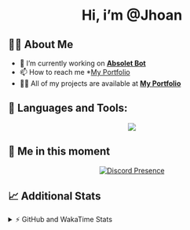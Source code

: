<h1 align="center">Hi, i’m @Jhoan</h1>

## 🙋‍♂️ About Me

- 🔭 I’m currently working on **[Absolet Bot](https://strider.cloud)**
- 📫 How to reach me *[My Portfolio](https://jhoan.me/contact)
- 👨‍💻 All of my projects are available at **[My Portfolio](https://jhoan.me)**

## 🚀 Languages and Tools:
<p align="center">
  <a href="https://skillicons.dev">
    <img src="https://skillicons.dev/icons?i=js,ts,html,css,bootstrap,nodejs,express,vscode,neovim,vim,atom,cloudflare,git,github,discord,bots,linux,mongodb,nginx,redis,wordpress,heroku&perline=11" />
  </a>
</p>
  
## 👤 Me in this moment
<p align="center">
    <a href="https://discord.com/users/612460795124776960" target="_blank" rel="nofollow">
        <img src="https://lanyard-profile-readme.vercel.app/api/612460795124776960?idleMessage=Probably%20coding%20Absolet..." alt="Discord Presence" align="center">
    </a>
</p>

## 📈 Additional Stats
<details>
    <summary>⚡ GitHub and WakaTime Stats</summary>
    <br/>

<!--START_SECTION:waka-->
![Code Time](http://img.shields.io/badge/Code%20Time-566%20hrs%201%20min-blue)

**🐱 My GitHub Data** 

> 🏆 34 Contributions in the Year 2023
 > 
> 📦 170.5 kB Used in GitHub's Storage 
 > 
> 💼 Opted to Hire
 > 
> 📜 4 Public Repositories 
 > 
> 🔑 40 Private Repositories  
 > 
**I'm an Early 🐤** 

```text
🌞 Morning    91 commits     ██░░░░░░░░░░░░░░░░░░░░░░░   10.29% 
🌆 Daytime    408 commits    ███████████░░░░░░░░░░░░░░   46.15% 
🌃 Evening    344 commits    █████████░░░░░░░░░░░░░░░░   38.91% 
🌙 Night      41 commits     █░░░░░░░░░░░░░░░░░░░░░░░░   4.64%

```
📅 **I'm Most Productive on Saturday** 

```text
Monday       129 commits    ███░░░░░░░░░░░░░░░░░░░░░░   14.59% 
Tuesday      154 commits    ████░░░░░░░░░░░░░░░░░░░░░   17.42% 
Wednesday    141 commits    ████░░░░░░░░░░░░░░░░░░░░░   15.95% 
Thursday     93 commits     ██░░░░░░░░░░░░░░░░░░░░░░░   10.52% 
Friday       131 commits    ███░░░░░░░░░░░░░░░░░░░░░░   14.82% 
Saturday     159 commits    ████░░░░░░░░░░░░░░░░░░░░░   17.99% 
Sunday       77 commits     ██░░░░░░░░░░░░░░░░░░░░░░░   8.71%

```


📊 **This Week I Spent My Time On** 

```text
⌚︎ Time Zone: America/Bogota

💬 Programming Languages: 
TypeScript               7 hrs 5 mins        ██████████████████████░░░   89.61% 
YAML                     38 mins             ██░░░░░░░░░░░░░░░░░░░░░░░   8.08% 
JavaScript               4 mins              ░░░░░░░░░░░░░░░░░░░░░░░░░   0.99% 
JSON                     4 mins              ░░░░░░░░░░░░░░░░░░░░░░░░░   0.89% 
Git Config               0 secs              ░░░░░░░░░░░░░░░░░░░░░░░░░   0.21%

🔥 Editors: 
VS Code                  7 hrs 54 mins       █████████████████████████   100.0%

🐱‍💻 Projects: 
Generator                7 hrs 50 mins       ████████████████████████░   99.12% 
Absolet                  3 mins              ░░░░░░░░░░░░░░░░░░░░░░░░░   0.83% 
click                    0 secs              ░░░░░░░░░░░░░░░░░░░░░░░░░   0.04% 
bloom                    0 secs              ░░░░░░░░░░░░░░░░░░░░░░░░░   0.02%

💻 Operating System: 
Linux                    7 hrs 54 mins       █████████████████████████   100.0%

```

**I Mostly Code in JavaScript** 

```text
JavaScript               17 repos            ██████████████░░░░░░░░░░░   58.62% 
TypeScript               6 repos             █████░░░░░░░░░░░░░░░░░░░░   20.69% 
Java                     3 repos             ██░░░░░░░░░░░░░░░░░░░░░░░   10.34% 
Shell                    1 repo              ░░░░░░░░░░░░░░░░░░░░░░░░░   3.45% 
CSS                      1 repo              ░░░░░░░░░░░░░░░░░░░░░░░░░   3.45%

```



 Last Updated on 15/01/2023 15:35:27 UTC
<!--END_SECTION:waka-->
</details>
